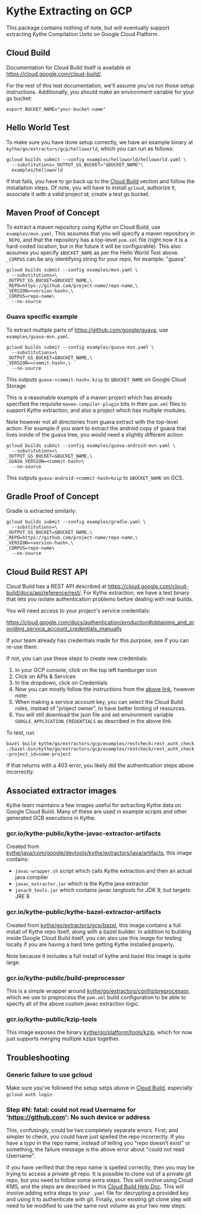 # Kythe Extracting on GCP

This package contains nothing of note, but will eventually support extracting
Kythe Compilation Units on Google Cloud Platform.

## Cloud Build

Documentation for Cloud Build itself is available at
https://cloud.google.com/cloud-build/.

For the rest of this test documentation, we'll assume you've run those setup
instructions.  Additionally, you should make an environment variable for your
gs bucket:

```
export BUCKET_NAME="your-bucket-name"
```

## Hello World Test

To make sure you have done setup correctly, we have an example binary at
`kythe/go/extractors/gcp/helloworld`, which you can run as follows:

```
gcloud builds submit --config examples/helloworld/helloworld.yaml \
  --substitutions=_OUTPUT_GS_BUCKET="$BUCKET_NAME"\
  examples/helloworld
```

If that fails, you have to go back up to the [Cloud Build](#cloud-build) section
and follow the installation steps.  Of note, you will have to install `gcloud`,
authorize it, associate it with a valid project id, create a test gs bucket.

## Maven Proof of Concept

To extract a maven repository using Kythe on Cloud Build, use
`examples/mvn.yaml`.  This assumes that you will specify a maven repository
in `_REPO`, and that the repository has a top-level `pom.xml` file (right
now it is a hard-coded location, but in the future it will be configurable).
This also assumes you specify `$BUCKET_NAME` as per the Hello World Test above.
`_CORPUS` can be any identifying string for your repo, for example: "guava".

```
gcloud builds submit --config examples/mvn.yaml \
  --substitutions=\
_OUTPUT_GS_BUCKET=$BUCKET_NAME,\
_REPO=https://github.com/project-name/repo-name,\
_VERSION=<version-hash>,\
_CORPUS=repo-name\
  --no-source
```

### Guava specific example

To extract multiple parts of https://github.com/google/guava, use
`examples/guava-mvn.yaml`.

```
gcloud builds submit --config examples/guava-mvn.yaml \
  --substitutions=\
_OUTPUT_GS_BUCKET=$BUCKET_NAME,\
_VERSION=<commit-hash>,\
  --no-source
```

This outputs `guava-<commit-hash>.kzip` to `$BUCKET_NAME` on Google Cloud Storage.

This is a reasonable example of a maven project which has already specified
the requisite `maven-compiler-plugin` bits in their `pom.xml` files to support
Kythe extraction, and also a project which has multiple modules.

Note however not all directories from guava extract with the top-level action.
For example if you want to extract the android copy of guava that lives inside
of the guava tree, you would need a slightly different action:

```
gcloud builds submit --config examples/guava-android-mvn.yaml \
  --substitutions=\
_OUTPUT_GS_BUCKET=$BUCKET_NAME,\
_GUAVA_VERSION=<commit-hash>\
  --no-source
```

This outputs `guava-android-<commit-hash>kzip` to `$BUCKET_NAME` on GCS.

## Gradle Proof of Concept

Gradle is extracted similarly:

```
gcloud builds submit --config examples/gradle.yaml \
  --substitutions=\
_OUTPUT_GS_BUCKET=$BUCKET_NAME,\
_REPO=https://github.com/project-name/repo-name,\
_VERSION=<version-hash>,\
_CORPUS=repo-name\
  --no-source
```

## Cloud Build REST API

Cloud Build has a REST API described at
https://cloud.google.com/cloud-build/docs/api/reference/rest/.  For Kythe
extraction, we have a test binary that lets you isolate authentication problems
before dealing with real builds.

You will need access to your project's service credentials:

https://cloud.google.com/docs/authentication/production#obtaining_and_providing_service_account_credentials_manually

If your team already has credentials made for this purpose, see if you can
re-use them.

If not, you can use these steps to create new credentials:

1. In your GCP console, click on the top left hamburger icon
2. Click on APIs & Services
3. In the dropdown, click on Credentials
4. Now you can mostly follow the instructions from the [above link](https://cloud.google.com/docs/authentication/production#obtaining_and_providing_service_account_credentials_manually),
   however note:
5. When making a service account key, you can select the Cloud Build roles,
   instead of "project owner", to have better limiting of resources.
6. You will still download the json file and set environment variable
   `GOOGLE_APPLICATION_CREDENTIALS` as described in the above link.

To test, run

```
bazel build kythe/go/extractors/gcp/examples/restcheck:rest_auth_check
./bazel-bin/kythe/go/extractors/gcp/examples/restcheck/rest_auth_check -project_id=some-project
```

If that returns with a 403 error, you likely did the authentication steps above
incorrectly.

## Associated extractor images

Kythe team maintains a few images useful for extracting Kythe data on Google
Cloud Build.  Many of these are used in example scripts and other generated GCB
executions in Kythe.

### gcr.io/kythe-public/kythe-javac-extractor-artifacts

Created from
[kythe/java/com/google/devtools/kythe/extractors/java/artifacts](https://github.com/kythe/kythe/blob/master/kythe/java/com/google/devtools/kythe/extractors/java/artifacts),
this image contains:

* `javac-wrapper.sh` script which calls Kythe extraction and then an actual java
  compiler
* `javac_extractor.jar` which is the Kythe java extractor
* `javac9_tools.jar` which contains javac langtools for JDK 9, but targets JRE 8

### gcr.io/kythe-public/kythe-bazel-extractor-artifacts

Created from
[kythe/go/extractors/gcp/bazel](https://github.com/kythe/kythe/blob/master/kythe/go/extractors/gcp/bazel),
this image contains a full install of Kythe repo itself, along with a bazel
builder.  In addition to building inside Google Cloud Build itself, you can also
use this image for testing locally if you are having a hard time getting Kythe
installed properly.

Note because it includes a full install of kythe and bazel this image is quite
large.

### gcr.io/kythe-public/build-preprocessor

This is a simple wrapper around
[kythe/go/extractors/config/preprocessor](https://github.com/kythe/kythe/blob/master/kythe/go/extractors/config/preprocessor/preprocessor.go),
which we use to preprocess the `pom.xml` build configuration to be able to
specify all of the above custom javac extraction logic.

### gcr.io/kythe-public/kzip-tools

This image exposes the binary
[kythe/go/platform/tools/kzip](https://github.com/kythe/kythe/blob/master/kythe/go/platform/tools/kzip/kzip.go),
which for now just supports merging multiple kzips together.

## Troubleshooting

### Generic failure to use gcloud

Make sure you've followed the setup setps above in [Cloud Build](#cloud-build),
especially `gcloud auth login`.

### Step #N: fatal: could not read Username for 'https://github.com': No such device or address

This, confusingly, could be two completely separate errors.  First, and simpler
to check, you could have just spelled the repo incorrectly.  If you have a
typo in the repo name, instead of telling you "repo doesn't exist" or something,
the failure message is the above error about "could not read Username".

If you have verified that the repo name is spelled correctly, then you may be
trying to access a private git repo.  It is possible to clone out of a private
git repo, but you need to follow some extra steps.  This will involve using
Cloud KMS, and the steps are described in this
[Cloud Build Help
Doc](https://cloud.google.com/cloud-build/docs/access-private-github-repos).
This will involve adding extra steps to your `.yaml` file for decrypting a
provided key and using it to authenticate with git.  Finally, your existing git
clone step will need to be modified to use the same root volume as your two new
steps.
